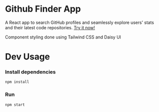# Github Finder App

A React app to search GitHub profiles and seamlessly explore users' stats and their latest code repositories. [Try it now!](https://www.replacewhendeployed.com)

Component styling done using Tailwind CSS and Daisy UI

# Dev Usage

### Install dependencies

```bash
npm install
```

### Run

```bash
npm start
```
